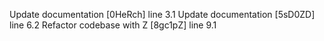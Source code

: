 Update documentation [0HeRch] line 3.1
Update documentation [5sD0ZD] line 6.2
Refactor codebase with Z [8gc1pZ] line 9.1
